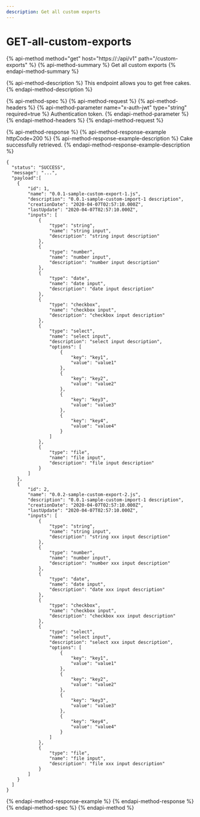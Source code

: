 ```yaml
---
description: Get all custom exports
---
```


# GET-all-custom-exports

{% api-method method="get" host="https://<host>:<port>/api/v1" path="/custom-exports" %}
{% api-method-summary %}
Get all custom exports
{% endapi-method-summary %}

{% api-method-description %}
This endpoint allows you to get free cakes.
{% endapi-method-description %}

{% api-method-spec %}
{% api-method-request %}
{% api-method-headers %}
{% api-method-parameter name="x-auth-jwt" type="string" required=true %}
Authentication token.
{% endapi-method-parameter %}
{% endapi-method-headers %}
{% endapi-method-request %}

{% api-method-response %}
{% api-method-response-example httpCode=200 %}
{% api-method-response-example-description %}
Cake successfully retrieved.
{% endapi-method-response-example-description %}

```
{
  "status": "SUCCESS",
  "message": "...",
  "payload":[
    {
        "id": 1,
        "name": "0.0.1-sample-custom-export-1.js",
        "description": "0.0.1-sample-custom-import-1 description",
        "creationDate": "2020-04-07T02:57:10.000Z",
        "lastUpdate": "2020-04-07T02:57:10.000Z",
        "inputs": [
            {
                "type": "string",
                "name": "string input",
                "description": "string input description"
            },
            {
                "type": "number",
                "name": "number input",
                "description": "number input description"
            },
            {
                "type": "date",
                "name": "date input",
                "description": "date input description"
            },
            {
                "type": "checkbox",
                "name": "checkbox input",
                "description": "checkbox input description"
            },
            {
                "type": "select",
                "name": "select input",
                "description": "select input description",
                "options": [
                    {
                        "key": "key1",
                        "value": "value1"
                    },
                    {
                        "key": "key2",
                        "value": "value2"
                    },
                    {
                        "key": "key3",
                        "value": "value3"
                    },
                    {
                        "key": "key4",
                        "value": "value4"
                    }
                ]
            },
            {
                "type": "file",
                "name": "file input",
                "description": "file input description"
            }
        ]
    },
    {
        "id": 2,
        "name": "0.0.2-sample-custom-export-2.js",
        "description": "0.0.1-sample-custom-import-1 description",
        "creationDate": "2020-04-07T02:57:10.000Z",
        "lastUpdate": "2020-04-07T02:57:10.000Z",
        "inputs": [
            {
                "type": "string",
                "name": "string input",
                "description": "string xxx input description"
            },
            {
                "type": "number",
                "name": "number input",
                "description": "number xxx input description"
            },
            {
                "type": "date",
                "name": "date input",
                "description": "date xxx input description"
            },
            {
                "type": "checkbox",
                "name": "checkbox input",
                "description": "checkbox xxx input description"
            },
            {
                "type": "select",
                "name": "select input",
                "description": "select xxx input description",
                "options": [
                    {
                        "key": "key1",
                        "value": "value1"
                    },
                    {
                        "key": "key2",
                        "value": "value2"
                    },
                    {
                        "key": "key3",
                        "value": "value3"
                    },
                    {
                        "key": "key4",
                        "value": "value4"
                    }
                ]
            },
            {
                "type": "file",
                "name": "file input",
                "description": "file xxx input description"
            }
        ]
    }
  ]
}
```
{% endapi-method-response-example %}
{% endapi-method-response %}
{% endapi-method-spec %}
{% endapi-method %}




